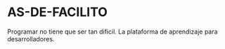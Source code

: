 # AS-DE-FACILITO
Programar no tiene que ser tan dificil. La plataforma de aprendizaje para desarrolladores.
